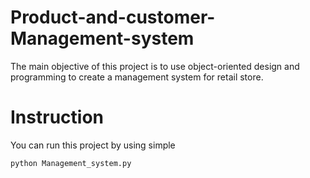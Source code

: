 # Product-and-customer-Management-system

The main objective of this project is to use object-oriented design and programming to create a management system for retail store.

# Instruction

You can run this project by using simple 

`python Management_system.py`

